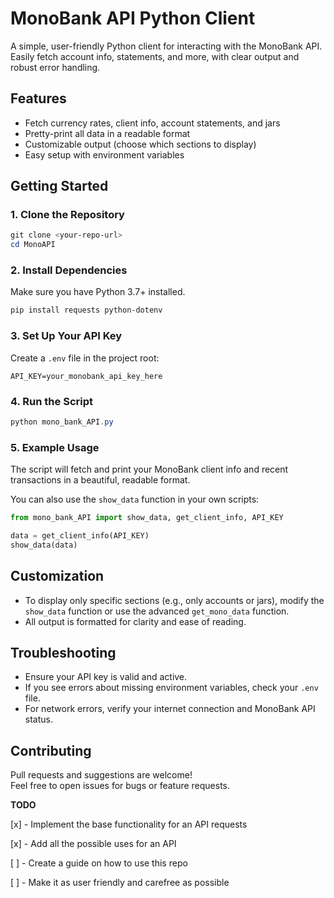 # MonoBank API Python Client

A simple, user-friendly Python client for interacting with the MonoBank API.  
Easily fetch account info, statements, and more, with clear output and robust error handling.

## Features

- Fetch currency rates, client info, account statements, and jars
- Pretty-print all data in a readable format
- Customizable output (choose which sections to display)
- Easy setup with environment variables

## Getting Started

### 1. Clone the Repository

```powershell
git clone <your-repo-url>
cd MonoAPI
```

### 2. Install Dependencies

Make sure you have Python 3.7+ installed.

```powershell
pip install requests python-dotenv
```

### 3. Set Up Your API Key

Create a `.env` file in the project root:

```
API_KEY=your_monobank_api_key_here
```

### 4. Run the Script

```powershell
python mono_bank_API.py
```

### 5. Example Usage

The script will fetch and print your MonoBank client info and recent transactions in a beautiful, readable format.

You can also use the `show_data` function in your own scripts:

```python
from mono_bank_API import show_data, get_client_info, API_KEY

data = get_client_info(API_KEY)
show_data(data)
```

## Customization

- To display only specific sections (e.g., only accounts or jars), modify the `show_data` function or use the advanced `get_mono_data` function.
- All output is formatted for clarity and ease of reading.

## Troubleshooting

- Ensure your API key is valid and active.
- If you see errors about missing environment variables, check your `.env` file.
- For network errors, verify your internet connection and MonoBank API status.

## Contributing

Pull requests and suggestions are welcome!  
Feel free to open issues for bugs or feature requests.

**TODO**

[x] - Implement the base functionality for an API requests 

[x] - Add all the possible uses for an API

[ ] - Create a guide on how to use this repo


[ ] - Make it as user friendly and carefree as possible

